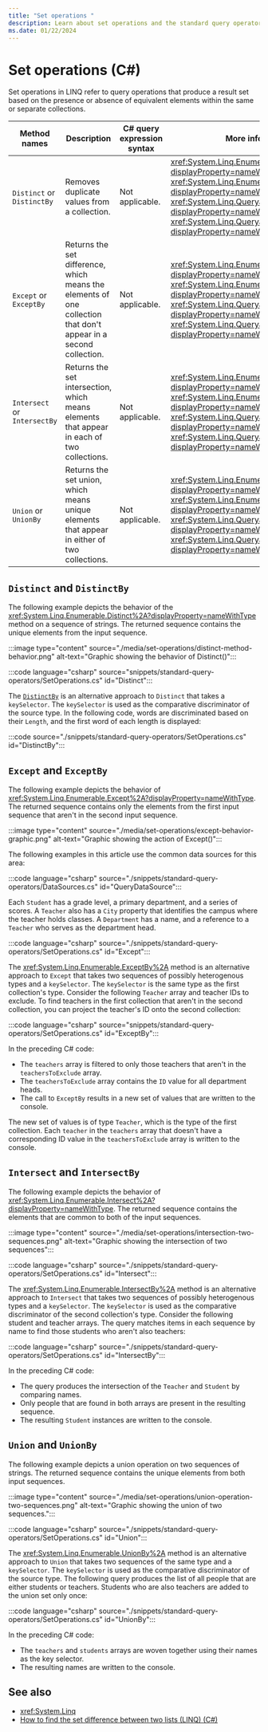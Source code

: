```yaml
---
title: "Set operations "
description: Learn about set operations and the standard query operator methods that perform set operations in LINQ in C#.
ms.date: 01/22/2024
---
```

# Set operations (C#)

Set operations in LINQ refer to query operations that produce a result set based on the presence or absence of equivalent elements within the same or separate collections.

| Method names | Description | C# query expression syntax | More information |
|--|--|--|--|
| `Distinct` or `DistinctBy` | Removes duplicate values from a collection. | Not applicable. | <xref:System.Linq.Enumerable.Distinct%2A?displayProperty=nameWithType><br /><xref:System.Linq.Enumerable.DistinctBy%2A?displayProperty=nameWithType><br /><xref:System.Linq.Queryable.Distinct%2A?displayProperty=nameWithType><br /><xref:System.Linq.Queryable.DistinctBy%2A?displayProperty=nameWithType> |
| `Except` or `ExceptBy` | Returns the set difference, which means the elements of one collection that don't appear in a second collection. | Not applicable. | <xref:System.Linq.Enumerable.Except%2A?displayProperty=nameWithType><br /><xref:System.Linq.Enumerable.ExceptBy%2A?displayProperty=nameWithType><br /><xref:System.Linq.Queryable.Except%2A?displayProperty=nameWithType><br /><xref:System.Linq.Queryable.ExceptBy%2A?displayProperty=nameWithType> |
| `Intersect` or `IntersectBy` | Returns the set intersection, which means elements that appear in each of two collections. | Not applicable. | <xref:System.Linq.Enumerable.Intersect%2A?displayProperty=nameWithType><br /><xref:System.Linq.Enumerable.IntersectBy%2A?displayProperty=nameWithType><br /><xref:System.Linq.Queryable.Intersect%2A?displayProperty=nameWithType><br /><xref:System.Linq.Queryable.IntersectBy%2A?displayProperty=nameWithType> |
| `Union` or `UnionBy` | Returns the set union, which means unique elements that appear in either of two collections. | Not applicable. | <xref:System.Linq.Enumerable.Union%2A?displayProperty=nameWithType><br /><xref:System.Linq.Enumerable.UnionBy%2A?displayProperty=nameWithType><br /><xref:System.Linq.Queryable.Union%2A?displayProperty=nameWithType><br /><xref:System.Linq.Queryable.UnionBy%2A?displayProperty=nameWithType> |

## `Distinct` and `DistinctBy`

The following example depicts the behavior of the <xref:System.Linq.Enumerable.Distinct%2A?displayProperty=nameWithType> method on a sequence of strings. The returned sequence contains the unique elements from the input sequence.

:::image type="content" source="./media/set-operations/distinct-method-behavior.png" alt-text="Graphic showing the behavior of Distinct()":::

:::code language="csharp" source="snippets/standard-query-operators/SetOperations.cs" id="Distinct":::

The [`DistinctBy`](xref:System.Linq.Enumerable.DistinctBy%2A?displayProperty=nameWithType) is an alternative approach to `Distinct` that takes a `keySelector`. The `keySelector` is used as the comparative discriminator of the source type. In the following code, words are discriminated based on their `Length`, and the first word of each length is displayed:

:::code source="./snippets/standard-query-operators/SetOperations.cs" id="DistinctBy":::

## `Except` and `ExceptBy`

The following example depicts the behavior of <xref:System.Linq.Enumerable.Except%2A?displayProperty=nameWithType>. The returned sequence contains only the elements from the first input sequence that aren't in the second input sequence.

:::image type="content" source="./media/set-operations/except-behavior-graphic.png" alt-text="Graphic showing the action of Except()":::

The following examples in this article use the common data sources for this area:

:::code language="csharp" source="./snippets/standard-query-operators/DataSources.cs" id="QueryDataSource":::

Each `Student` has a grade level, a primary department, and a series of scores. A `Teacher` also has a `City` property that identifies the campus where the teacher holds classes. A `Department` has a name, and a reference to a `Teacher` who serves as the department head.

:::code language="csharp" source="./snippets/standard-query-operators/SetOperations.cs" id="Except":::

The <xref:System.Linq.Enumerable.ExceptBy%2A> method is an alternative approach to `Except` that takes two sequences of possibly heterogenous types and a `keySelector`. The `keySelector` is the same type as the first collection's type. Consider the following `Teacher` array and teacher IDs to exclude. To find teachers in the first collection that aren't in the second collection, you can project the teacher's ID onto the second collection:

:::code language="csharp" source="snippets/standard-query-operators/SetOperations.cs" id="ExceptBy":::

In the preceding C# code:

- The `teachers` array is filtered to only those teachers that aren't in the `teachersToExclude` array.
- The `teachersToExclude` array contains the `ID` value for all department heads.
- The call to `ExceptBy` results in a new set of values that are written to the console.

The new set of values is of type `Teacher`, which is the type of the first collection. Each `teacher` in the `teachers` array that doesn't have a corresponding ID value in the `teachersToExclude` array is written to the console.

## `Intersect` and `IntersectBy`

The following example depicts the behavior of <xref:System.Linq.Enumerable.Intersect%2A?displayProperty=nameWithType>. The returned sequence contains the elements that are common to both of the input sequences.

:::image type="content" source="./media/set-operations/intersection-two-sequences.png" alt-text="Graphic showing the intersection of two sequences":::

:::code language="csharp" source="./snippets/standard-query-operators/SetOperations.cs" id="Intersect":::

The <xref:System.Linq.Enumerable.IntersectBy%2A> method is an alternative approach to `Intersect` that takes two sequences of possibly heterogenous types and a `keySelector`. The `keySelector` is used as the comparative discriminator of the second collection's type. Consider the following student and teacher arrays. The query matches items in each sequence by name to find those students who aren't also teachers:

:::code language="csharp" source="./snippets/standard-query-operators/SetOperations.cs" id="IntersectBy":::

In the preceding C# code:

- The query produces the intersection of the `Teacher` and `Student` by comparing names.
- Only people that are found in both arrays are present in the resulting sequence.
- The resulting `Student` instances are written to the console.

## `Union` and `UnionBy`

The following example depicts a union operation on two sequences of strings. The returned sequence contains the unique elements from both input sequences.

:::image type="content" source="./media/set-operations/union-operation-two-sequences.png" alt-text="Graphic showing the union of two sequences.":::

:::code language="csharp" source="./snippets/standard-query-operators/SetOperations.cs" id="Union":::

The <xref:System.Linq.Enumerable.UnionBy%2A> method is an alternative approach to `Union` that takes two sequences of the same type and a `keySelector`. The `keySelector` is used as the comparative discriminator of the source type. The following query produces the list of all people that are either students or teachers. Students who are also teachers are added to the union set only once:

:::code language="csharp" source="./snippets/standard-query-operators/SetOperations.cs" id="UnionBy":::

In the preceding C# code:

- The `teachers` and `students` arrays are woven together using their names as the key selector.
- The resulting names are written to the console.

## See also

- <xref:System.Linq>
- [How to find the set difference between two lists (LINQ) (C#)](../how-to-query-collections.md)
